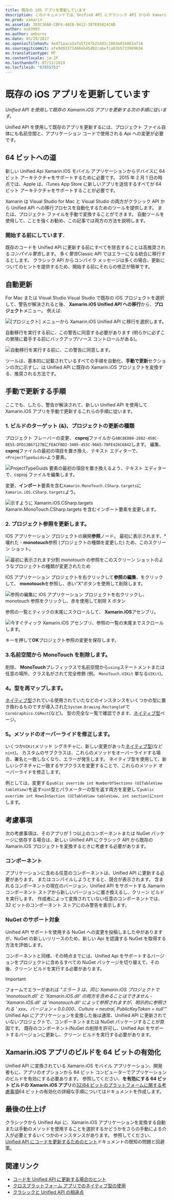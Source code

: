 ```yaml
---
title: 既存の iOS アプリを更新しています
description: このドキュメントでは、Unified API にクラシック API からの Xamarin.iOS アプリを更新に従う必要がある手順について説明します。
ms.prod: xamarin
ms.assetid: 303C36A8-CBF4-48C0-9412-387E95024CAB
author: asb3993
ms.author: amburns
ms.date: 03/29/2017
ms.openlocfilehash: 4e471aaca2a7a5f247b21dd1c1863a01b062a716
ms.sourcegitcommit: afe9d93373d66eb45d82cabefca83b5733969634
ms.translationtype: MT
ms.contentlocale: ja-JP
ms.lasthandoff: 07/12/2019
ms.locfileid: "67855753"
---
```

# <a name="updating-existing-ios-apps"></a>既存の iOS アプリを更新しています

_Unified API を使用して既存の Xamarin.iOS アプリを更新する次の手順に従います。_

Unified API を使用して既存のアプリを更新するには、プロジェクト ファイル自体にも名前空間と、アプリケーション コードで使用される Api への変更が必要です。

## <a name="the-road-to-64-bits"></a>64 ビットへの道

新しい Unified Api Xamarin.iOS モバイル アプリケーションからデバイスに 64 ビット アーキテクチャをサポートするために必要です。 2015 年 2 月 1 日の時点では、Apple は、iTunes App Store に新しいアプリを送信するすべてが 64 ビット アーキテクチャをサポートすることが必要です。

Xamarin は Visual Studio for Mac と Visual Studio の両方がクラシック API から Unified API への移行プロセスを自動化するためのツールを提供します。 または、プロジェクト ファイルを手動で変換することができます。 自動ツールを使用して、ことを強くお勧め、この記事では両方の方法を説明します。

### <a name="before-you-start"></a>開始する前にしています.

既存のコードを Unified API に更新する前にすべてを除去することは高推奨される*コンパイル警告*します。 多く*警告*Classic API ではエラーになる統合に移行するとします。 クラシック API からコンパイラ メッセージは多くの場合、更新についてのヒントを提供するため、開始する前にそれらの修正が簡単です。

## <a name="automated-updating"></a>自動更新

For Mac または Visual Studio Visual Studio で既存の iOS プロジェクトを選択して、警告が解決されると後、 **Xamarin.iOS Unified API への移行**から、**プロジェクト**メニュー。 例えば:

![](updating-ios-apps-images/beta-tool1.png "[プロジェクト] メニューから Xamarin.iOS Unified API に移行を選択します。")

自動移行を実行する前に、この警告に同意する必要があります (明らかに必ずこの冒険に着手する前にバックアップ/ソース コントロールがある)。

![](updating-ios-apps-images/beta-tool2.png "自動移行を実行する前に、この警告に同意します。")

ツールは、基本的に記載されているすべての手順を自動化、**手動で更新**セクションの次に示すし、は Unified API に既存の Xamarin.iOS プロジェクトを変換する、推奨される方法です。

## <a name="steps-to-update-manually"></a>手動で更新する手順

ここでも、したら、警告が解決されて、新しい Unified API を使用して Xamarin.iOS アプリを手動で更新するこれらの手順に従います。

### <a name="1-update-project-type--build-target"></a>1. ビルドのターゲット (&)、プロジェクトの更新の種類

プロジェクト フレーバーの変更、 **csproj**ファイルから`6BC8ED88-2882-458C-8E55-DFD12B67127B`に`FEACFBD2-3405-455C-9665-78FE426C6842`します。 編集、 **csproj**ファイルの最初の項目を置き換え、テキスト エディターで、`<ProjectTypeGuids>`よう要素。

![](updating-ios-apps-images/csproj.png "ProjectTypeGuids 要素の最初の項目を置き換えるよう、テキスト エディターで、csproj ファイルを編集します。")

変更、**インポート**要素を含む`Xamarin.MonoTouch.CSharp.targets`に`Xamarin.iOS.CSharp.targets`よう。

![](updating-ios-apps-images/csproj2.png "示すように Xamarin.iOS.CSharp.targets Xamarin.MonoTouch.CSharp.targets を含むインポート要素を変更します。")

### <a name="2-update-project-references"></a>2. プロジェクト参照を更新します。

IOS アプリケーション プロジェクトの展開**参照**ノード。 最初に表示されます、* 壊れた - **monotouch**参照 (プロジェクトの種類を変更した) ため、このスクリーン ショット。

![](updating-ios-apps-images/references.png "最初に表示されます分割 monotouch の参照をこのスクリーン ショットのようなプロジェクトの種類が変更されたため")

IOS アプリケーション プロジェクトを右クリックして**参照の編集**、をクリックして、 **monotouch**を参照し、赤い"X"ボタンを使用して削除します。

![](updating-ios-apps-images/references-delete-monotouch-sml.png "参照の編集に iOS アプリケーション プロジェクトを右クリックし、monotouch 参照をクリックし、赤を使用して削除 X ボタン")

参照の一覧とティックの末尾にスクロールして、 **Xamarin.iOS**アセンブリ。

![](updating-ios-apps-images/references-add-xamarinios-sml.png "今すぐティック Xamarin.iOS アセンブリ、参照の一覧の末尾までスクロールします。")

キーを押して**OK**プロジェクト参照の変更を保存します。

### <a name="3-remove-monotouch-from-namespaces"></a>3.名前空間から MonoTouch を削除します。

削除、 **MonoTouch**プレフィックスで名前空間から`using`ステートメントまたは任意の場所、クラス名がされて完全修飾 (例。 `MonoTouch.UIKit` 単なる`UIKit`)。

### <a name="4-remap-types"></a>4。型を再マップします。

[ネイティブ型](~/cross-platform/macios/nativetypes.md)されている使用されていたなどのインスタンスをいくつかの型に置き換わるものですが導入された`System.Drawing.RectangleF`で`CoreGraphics.CGRect`(など)。 型の完全な一覧で確認できます、[ネイティブ型](~/cross-platform/macios/nativetypes.md)ページ。

### <a name="5-fix-method-overrides"></a>5。メソッドのオーバーライドを修正します。

いくつか`UIKit`メソッド シグネチャに、新しい変更があった[ネイティブ型](~/cross-platform/macios/nativetypes.md)(など`nint`)。 カスタムのサブクラスは、これらのメソッドをオーバーライドする場合、署名と一致しなくなり、エラーが発生します。 ネイティブ型を使用して、新しいシグネチャに一致するサブクラスを変更することで、これらのメソッド オーバーライドを修正します。

例としては、変更する`public override int NumberOfSections (UITableView tableView)`を返す`nint`型とパラメーターの型を返す両方を変更して`public override int RowsInSection (UITableView tableView, int section)`に`nint`します。

## <a name="considerations"></a>考慮事項

次の考慮事項は、そのアプリが 1 つ以上のコンポーネントまたは NuGet パッケージに依存する場合は、新しい Unified API にクラシック API から既存の Xamarin.iOS プロジェクトを変換するときに考慮する必要があります。

### <a name="components"></a>コンポーネント

アプリケーションに含める任意のコンポーネントは、Unified API に更新する必要があります。 またはコンパイルしようとすると、競合が表示されます。 含まれるコンポーネントの現在のバージョン、Unified API をサポートする Xamarin コンポーネント ストアから新しいバージョンに置き換えるし、クリーン ビルドを実行します。 作成者によって変換されていない任意のコンポーネントでは、32 ビットのコンポーネント ストアにのみ警告を表示します。

### <a name="nuget-support"></a>NuGet のサポート対象

Unified API サポートを使用する NuGet への変更を投稿しました中がありますが、NuGet の新しいリリースのため、新しい Api を認識する NuGet を取得する方法を評価します。

コンポーネントと同様、その時点までには、Unified Api をサポートするバージョンをプロジェクトに含めるすべての NuGet パッケージを切り替えて、その後、クリーン ビルドを実行する必要があります。

> [!IMPORTANT]
> フォームでエラーがあれば _"エラー 3 は、同じ Xamarin.iOS プロジェクトで 'monotouch.dll' と 'Xamarin.iOS.dll' の両方を含めることはできません - 'Xamarin.iOS.dll' は 'monotouch.dll' によって参照されますが、明示的に参照される ' xxx、バージョン = 0.0.000、Culture = neutral, PublicKeyToken = null'"_ Unified Api にアプリケーションを変換した後は通常、Unified API に更新されていないプロジェクトで、コンポーネントまたは NuGet パッケージすることが原因です。 既存のコンポーネント/NuGet の削除を許可し、Unified Api をサポートするバージョンに更新し、クリーン ビルドを実行する必要があります。

## <a name="enabling-64-bit-builds-of-xamarinios-apps"></a>Xamarin.iOS アプリのビルドを 64 ビットの有効化

Unified API に変換されている Xamarin.iOS モバイル アプリケーション、開発者もに、アプリのオプションから 64 ビット コンピューターでアプリケーションのビルドを有効にする必要あります。 参照してください、**を有効にする 64 ビット ビルドの Xamarin.iOS アプリ**の[32/64 ビットのプラットフォームに関する考慮事項](~/cross-platform/macios/32-and-64/index.md#enable-64)64 ビットの有効化の詳細な手順についてはドキュメントを作成します。

## <a name="finishing-up"></a>最後の仕上げ

クラシックから Unified Api に、Xamarin.iOS アプリケーションを変換する自動または手動のメソッドを使用することを選択するかどうかをさらの手動による介入が必要とするいくつかのインスタンスがあります。 参照してください、 [Unified API にコードを更新するためのヒント](~/cross-platform/macios/unified/updating-tips.md)ドキュメントの既知の問題と回避策。

## <a name="related-links"></a>関連リンク

- [コードを Unified API に更新する場合のヒント](~/cross-platform/macios/unified/updating-tips.md)
- [クロスプラットフォーム アプリでのネイティブ型の使用](~/cross-platform/macios/native-types-cross-platform.md)
- [クラシックと Unified API の相違点](https://developer.xamarin.com/releases/ios/api_changes/classic-vs-unified-8.6.0/)
